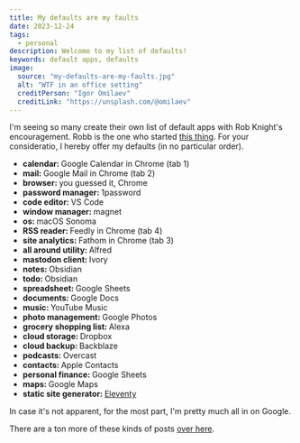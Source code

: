 ```yaml
---
title: My defaults are my faults
date: 2023-12-24
tags:
  - personal
description: Welcome to my list of defaults!
keywords: default apps, defaults
image:
  source: "my-defaults-are-my-faults.jpg"
  alt: "WTF in an office setting"
  creditPerson: "Igor Omilaev"
  creditLink: "https://unsplash.com/@omilaev"
---
```


I'm seeing so many create their own list of default apps with Rob Knight's encouragement. Robb is the one who started [this thing](https://defaults.rknight.me/). For your consideratio, I hereby offer my defaults (in no particular order).

- <strong>calendar: </strong>Google Calendar in Chrome (tab 1)
- <strong>mail: </strong>Google Mail in Chrome (tab 2)
- <strong>browser: </strong>you guessed it, Chrome
- <strong>password manager: </strong>1password
- <strong>code editor: </strong>VS Code
- <strong>window manager: </strong>magnet
- <strong>os: </strong>macOS Sonoma
- <strong>RSS reader: </strong>Feedly in Chrome (tab 4)
- <strong>site analytics: </strong>Fathom in Chrome (tab 3)
- <strong>all around utility: </strong>Alfred
- <strong>mastodon client: </strong>Ivory
- <strong>notes: </strong>Obsidian
- <strong>todo: </strong>Obsidian
- <strong>spreadsheet: </strong>Google Sheets
- <strong>documents: </strong>Google Docs
- <strong>music: </strong>YouTube Music
- <strong>photo management: </strong>Google Photos
- <strong>grocery shopping list: </strong>Alexa
- <strong>cloud storage: </strong>Dropbox
- <strong>cloud backup: </strong>Backblaze
- <strong>podcasts: </strong>Overcast
- <strong>contacts: </strong>Apple Contacts
- <strong>personal finance: </strong>Google Sheets
- <strong>maps: </strong>Google Maps
- <strong>static site generator: </strong>[Eleventy](https://www.11ty.dev/)

In case it's not apparent, for the most part, I'm pretty much all in on Google.

There are a ton more of these kinds of posts [over here](https://defaults.rknight.me/).
